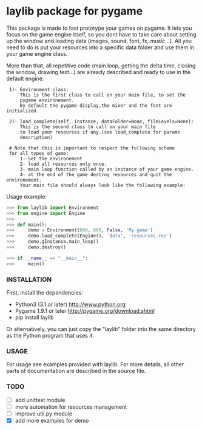 # laylib package for pygame 

This package is made to fast prototype your games on pygame.
It lets you focus on the game engine itself, so you dont have
to take care about setting up the window and loading data (images,
sound, font, fx, music...).
All you need to do is put your resources into a specific data folder
and use them in your game engine class. 

More than that, all repetitive code (main loop, getting the delta time, 
closing the window, drawing text...) are already described and ready to use in the 
default engine.

     1)- Environment class:
         This is the first class to call on your main file, to set the
         pygame environement.
         By default the pygame display,the mixer and the font are initialized.

     2)- load_complete(self, instance, dataFolder=None, fileLevels=None):
         This is the second class to call on your main file
         to load your resources if any.(see load_complete for params
         description)

     # Note that this is important to respect the following scheme
     for all types of game:
         1- Set the environement
         2- load all resources only once.
         3- main loop function called by an instance of your game engine.
         4- at the end of the game destroy resources and quit the environement.
         Your main file should always look like the following example:
     
Usage example:

```python
>>> from laylib import Environment
>>> from engine import Engine
>>>
>>> def main():
>>> 	demo = Environment(800, 600, False, 'My game')
>>> 	demo.load_complete(Engine(), 'data', 'resources.res')
>>> 	demo.gInstance.main_loop()
>>> 	demo.destroy()

>>> if __name__ == "__main__":
>>>     main()
```
	
### INSTALLATION

First, install the dependencies:
- Python3 (3.1 or later) <http://www.python.org>
- Pygame 1.9.1 or later <http://pygame.org/download.shtml>
- pip install laylib

Or alternatively, you can just copy the "laylib" folder into the same
directory as the Python program that uses it.

### USAGE

For usage see examples provided with laylib. 
For more details, all other parts of documentation are described in the source file.

### TODO

 - [ ] add unittest module.
 - [ ] more automation for resources management
 - [ ] improve util.py module
 - [x] add more examples for demo